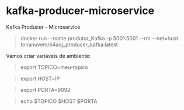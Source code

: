 # kafka-producer-microservice
Kafka Producer - Microservice

> docker run --name produtor_Kafka -p 5001:5001 --rm --net=host tonanuvem/64aoj_producer_kafka:latest

Vamos criar variáveis de ambiente: 

> export TOPICO=meu-topico 

> export HOST=IP 

> export PORTA=9092 

> echo $TOPICO $HOST $PORTA
